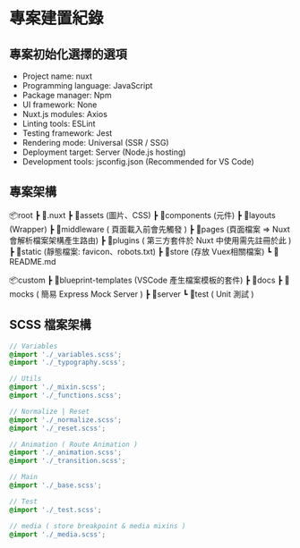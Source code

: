 # 專案建置紀錄

## 專案初始化選擇的選項

- Project name: nuxt
- Programming language: JavaScript
- Package manager: Npm
- UI framework: None
- Nuxt.js modules: Axios
- Linting tools: ESLint
- Testing framework: Jest
- Rendering mode: Universal (SSR / SSG)
- Deployment target: Server (Node.js hosting)
- Development tools: jsconfig.json (Recommended for VS Code)

## 專案架構

📦root
 ┣ 📂.nuxt
 ┣ 📂assets (圖片、CSS)
 ┣ 📂components (元件)
 ┣ 📂layouts (Wrapper)
 ┣ 📂middleware ( 頁面載入前會先觸發 )
 ┣ 📂pages (頁面檔案 => Nuxt 會解析檔案架構產生路由)
 ┣ 📂plugins ( 第三方套件於 Nuxt 中使用需先註冊於此 )
 ┣ 📂static (靜態檔案: favicon、robots.txt)
 ┣ 📂store  (存放 Vuex相關檔案)
 ┗ 📜README.md

📦custom
 ┣ 📂blueprint-templates (VSCode 產生檔案模板的套件)
 ┣ 📂docs
 ┣ 📂mocks ( 簡易 Express Mock Server )
 ┣ 📂server
 ┗ 📂test ( Unit 測試 )


## SCSS 檔案架構

```scss
// Variables
@import './_variables.scss';
@import './_typography.scss';

// Utils
@import './_mixin.scss';
@import './_functions.scss';

// Normalize | Reset
@import './_normalize.scss';
@import './_reset.scss';

// Animation ( Route Animation )
@import './_animation.scss';
@import './_transition.scss';

// Main
@import './_base.scss';

// Test
@import './_test.scss';

// media ( store breakpoint & media mixins )
@import './_media.scss';
```

